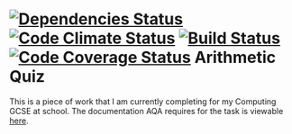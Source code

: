 [![Dependencies Status](http://img.shields.io/gemnasium/RX14/computing-arithmetic-quiz.svg?style=flat-square)](https://gemnasium.com/RX14/computing-arithmetic-quiz)
[![Code Climate Status](http://img.shields.io/codeclimate/github/RX14/computing-arithmetic-quiz.svg?style=flat-square)](https://codeclimate.com/github/RX14/computing-arithmetic-quiz)
[![Build Status](http://img.shields.io/travis/RX14/computing-arithmetic-quiz.svg?style=flat-square)](https://travis-ci.org/RX14/computing-arithmetic-quiz)
[![Code Coverage Status](http://img.shields.io/coveralls/RX14/computing-arithmetic-quiz.svg?style=flat-square)](https://coveralls.io/r/RX14/computing-arithmetic-quiz)
Arithmetic Quiz
===============
This is a piece of work that I am currently completing for my Computing GCSE
at school. The documentation AQA requires for the task is viewable [here](doc).
